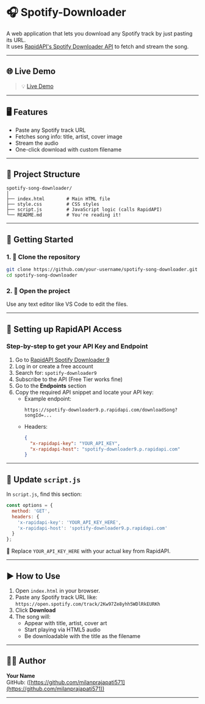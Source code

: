 
# 🎧 Spotify-Downloader

A web application that lets you download any Spotify track by just pasting its URL.  
It uses [RapidAPI's Spotify Downloader API](https://rapidapi.com/) to fetch and stream the song.

---

## 🌐 Live Demo

> 💡 [Live Demo](https://spotify-downloader-milanprajapati571.vercel.app/)

---

## 🖥️ Features

- Paste any Spotify track URL
- Fetches song info: title, artist, cover image
- Stream the audio
- One-click download with custom filename

---

## 📁 Project Structure

```
spotify-song-downloader/
│
├── index.html        # Main HTML file
├── style.css         # CSS styles
├── script.js         # JavaScript logic (calls RapidAPI)
└── README.md         # You're reading it!
```

---

## 🚀 Getting Started

### 1. 🔌 Clone the repository

```bash
git clone https://github.com/your-username/spotify-song-downloader.git
cd spotify-song-downloader
```

### 2. 🧠 Open the project

Use any text editor like VS Code to edit the files.

---

## 🔑 Setting up RapidAPI Access

### Step-by-step to get your API Key and Endpoint

1. Go to [RapidAPI Spotify Downloader 9](https://rapidapi.com/)
2. Log in or create a free account
3. Search for: `spotify-downloader9`
4. Subscribe to the API (Free Tier works fine)
5. Go to the **Endpoints** section
6. Copy the required API snippet and locate your API key:
   - Example endpoint:  
     ```
     https://spotify-downloader9.p.rapidapi.com/downloadSong?songId=...
     ```
   - Headers:
     ```json
     {
       "x-rapidapi-key": "YOUR_API_KEY",
       "x-rapidapi-host": "spotify-downloader9.p.rapidapi.com"
     }
     ```

---

## 🧩 Update `script.js`

In `script.js`, find this section:
```js
const options = {
  method: 'GET',
  headers: {
    'x-rapidapi-key': 'YOUR_API_KEY_HERE',
    'x-rapidapi-host': 'spotify-downloader9.p.rapidapi.com'
  }
};
```

🔁 Replace `YOUR_API_KEY_HERE` with your actual key from RapidAPI.

---

## ▶️ How to Use

1. Open `index.html` in your browser.
2. Paste any Spotify track URL like:  
   `https://open.spotify.com/track/2Kw97Ze8yhh5WDlRkEURKh`
3. Click **Download**
4. The song will:
   - Appear with title, artist, cover art
   - Start playing via HTML5 audio
   - Be downloadable with the title as the filename

---


## 🧑‍💻 Author

**Your Name**  
GitHub: ([https://github.com/milanprajapati571](https://github.com/milanprajapati571))

---


